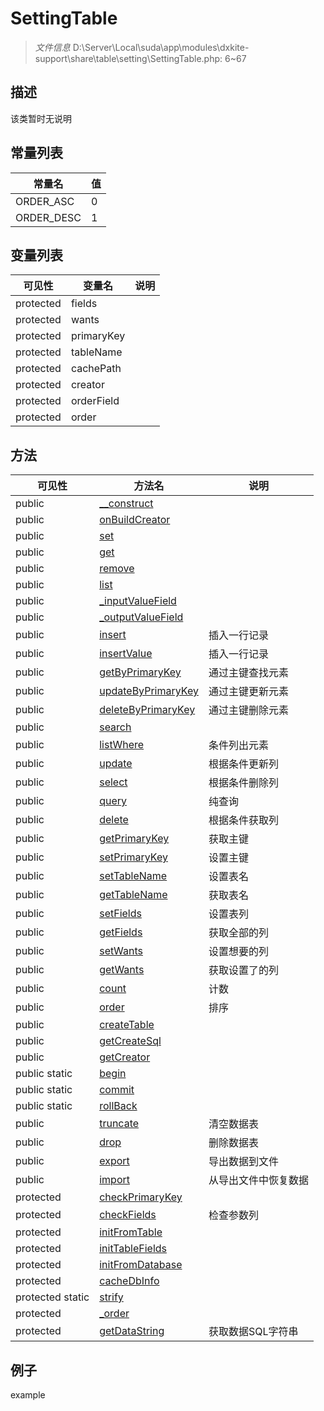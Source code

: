 #  SettingTable 

> *文件信息* D:\Server\Local\suda\app\modules\dxkite-support\share\table\setting\SettingTable.php: 6~67



## 描述

该类暂时无说明


## 常量列表
| 常量名  |  值|
|--------|----|
|ORDER_ASC | 0 | 
|ORDER_DESC | 1 | 





## 变量列表
| 可见性 |  变量名   | 说明 |
|--------|----|------|
| protected   | fields | | 
| protected   | wants | | 
| protected   | primaryKey | | 
| protected   | tableName | | 
| protected   | cachePath | | 
| protected   | creator | | 
| protected   | orderField | | 
| protected   | order | | 



## 方法


| 可见性 | 方法名 | 说明 |
|--------|-------|------|
| public |[__construct](SettingTable/__construct.md) |  |
| public |[onBuildCreator](SettingTable/onBuildCreator.md) |  |
| public |[set](SettingTable/set.md) |  |
| public |[get](SettingTable/get.md) |  |
| public |[remove](SettingTable/remove.md) |  |
| public |[list](SettingTable/list.md) |  |
| public |[_inputValueField](SettingTable/_inputValueField.md) |  |
| public |[_outputValueField](SettingTable/_outputValueField.md) |  |
| public |[insert](SettingTable/insert.md) | 插入一行记录 |
| public |[insertValue](SettingTable/insertValue.md) | 插入一行记录 |
| public |[getByPrimaryKey](SettingTable/getByPrimaryKey.md) | 通过主键查找元素 |
| public |[updateByPrimaryKey](SettingTable/updateByPrimaryKey.md) | 通过主键更新元素 |
| public |[deleteByPrimaryKey](SettingTable/deleteByPrimaryKey.md) | 通过主键删除元素 |
| public |[search](SettingTable/search.md) |  |
| public |[listWhere](SettingTable/listWhere.md) | 条件列出元素 |
| public |[update](SettingTable/update.md) | 根据条件更新列 |
| public |[select](SettingTable/select.md) | 根据条件删除列 |
| public |[query](SettingTable/query.md) | 纯查询 |
| public |[delete](SettingTable/delete.md) | 根据条件获取列 |
| public |[getPrimaryKey](SettingTable/getPrimaryKey.md) | 获取主键 |
| public |[setPrimaryKey](SettingTable/setPrimaryKey.md) | 设置主键 |
| public |[setTableName](SettingTable/setTableName.md) | 设置表名 |
| public |[getTableName](SettingTable/getTableName.md) | 获取表名 |
| public |[setFields](SettingTable/setFields.md) | 设置表列 |
| public |[getFields](SettingTable/getFields.md) | 获取全部的列 |
| public |[setWants](SettingTable/setWants.md) | 设置想要的列 |
| public |[getWants](SettingTable/getWants.md) | 获取设置了的列 |
| public |[count](SettingTable/count.md) | 计数 |
| public |[order](SettingTable/order.md) | 排序 |
| public |[createTable](SettingTable/createTable.md) |  |
| public |[getCreateSql](SettingTable/getCreateSql.md) |  |
| public |[getCreator](SettingTable/getCreator.md) |  |
| public static|[begin](SettingTable/begin.md) |  |
| public static|[commit](SettingTable/commit.md) |  |
| public static|[rollBack](SettingTable/rollBack.md) |  |
| public |[truncate](SettingTable/truncate.md) | 清空数据表 |
| public |[drop](SettingTable/drop.md) | 删除数据表 |
| public |[export](SettingTable/export.md) | 导出数据到文件 |
| public |[import](SettingTable/import.md) | 从导出文件中恢复数据 |
| protected |[checkPrimaryKey](SettingTable/checkPrimaryKey.md) |  |
| protected |[checkFields](SettingTable/checkFields.md) | 检查参数列 |
| protected |[initFromTable](SettingTable/initFromTable.md) |  |
| protected |[initTableFields](SettingTable/initTableFields.md) |  |
| protected |[initFromDatabase](SettingTable/initFromDatabase.md) |  |
| protected |[cacheDbInfo](SettingTable/cacheDbInfo.md) |  |
| protected static|[strify](SettingTable/strify.md) |  |
| protected |[_order](SettingTable/_order.md) |  |
| protected |[getDataString](SettingTable/getDataString.md) | 获取数据SQL字符串 |



## 例子

example